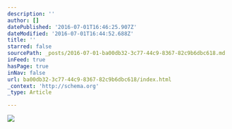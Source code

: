 ```yaml
---
description: ''
author: []
datePublished: '2016-07-01T16:46:25.907Z'
dateModified: '2016-07-01T16:44:52.688Z'
title: ''
starred: false
sourcePath: _posts/2016-07-01-ba00db32-3c77-44c9-8367-82c9b6dbc618.md
inFeed: true
hasPage: true
inNav: false
url: ba00db32-3c77-44c9-8367-82c9b6dbc618/index.html
_context: 'http://schema.org'
_type: Article

---
```

![](https://the-grid-user-content.s3-us-west-2.amazonaws.com/338ebf38-4e3a-46c9-ab29-0cb058677490.jpg)